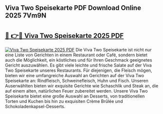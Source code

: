 ## Viva Two Speisekarte PDF Download Online 2025 7Vm9N

# <h2><a href="http://gccagf.nevu.top/?p=Viva+Two+Speisekarte">🔗 👉🔴 Viva Two Speisekarte 2025 PDF</a></h2>

[![Viva Two Speisekarte 2025 PDF](https://i.imgur.com/dBaPXMq.png)](http://gccagf.nevu.top/?p=Viva+Two+Speisekarte)
Die Viva Two Speisekarte ist nicht nur eine Liste von Gerichten in einem Restaurant oder Café, sondern bietet auch die Möglichkeit, ein köstliches und für Ihren Geschmack geeignetes Gericht auszuwählen. Es gibt viele leichte und frische Salate auf der Viva Two Speisekarte unseres Restaurants. Für diejenigen, die Fleisch mögen, bieten wir eine umfangreiche Auswahl an Gerichten auf der Viva Two Speisekarte an: Rindfleisch, Schweinefleisch, Huhn und Fisch. Unseren Auserwählten bieten wir exquisite Gerichte wie Schaschlik und Steak an, die auf einem alten, natürlichen Feuer zubereitet werden. Unsere Viva Two Speisekarte bietet eine große Auswahl an Desserts, von traditionellen Torten und Kuchen bis hin zu exquisiten Crème Brûlée und Schokoladenkapsel-Desserts.
